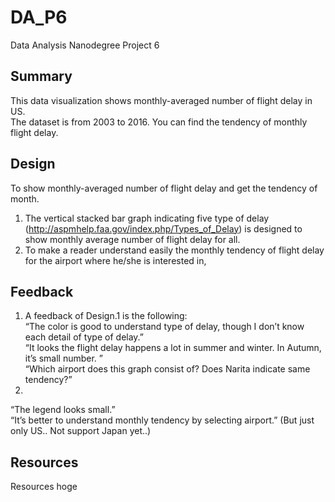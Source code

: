 # DA_P6
Data Analysis Nanodegree Project 6  

## Summary  
This data visualization shows monthly-averaged number of flight delay in US.  
The dataset is from 2003 to 2016. You can find the tendency of monthly flight delay.

## Design  
To show monthly-averaged number of flight delay and get the tendency of month.  
1. The vertical stacked bar graph indicating five type of delay (<http://aspmhelp.faa.gov/index.php/Types_of_Delay>) is designed to show monthly average number of flight delay for all.  
2. To make a reader understand easily the monthly tendency of flight delay for the airport where he/she is interested in, 

## Feedback  
1. A feedback of Design.1 is the following:  
“The color is good to understand type of delay, though I don’t know each detail of type of delay.”  
“It looks the flight delay happens a lot in summer and winter. In Autumn, it’s small number. ”  
“Which airport does this graph consist of? Does Narita indicate same tendency?”
2. 
“The legend looks small.”  
“It’s better to understand monthly tendency by selecting airport.” (But just only US.. Not support Japan yet..)
 


## Resources 
Resources hoge


